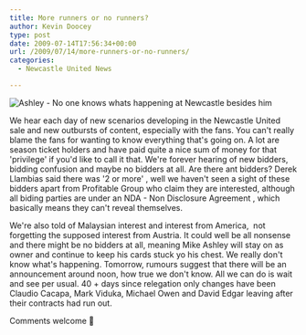 ```yaml
---
title: More runners or no runners?
author: Kevin Doocey
type: post
date: 2009-07-14T17:56:34+00:00
url: /2009/07/14/more-runners-or-no-runners/
categories:
  - Newcastle United News

---
```

![Ashley - No one knows whats happening at Newcastle besides him](https://static.guim.co.uk/sys-images/Football/Clubs/Club%20Home/2009/1/29/1233191670033/Soccer---Barclays-Premier-001.jpg)

We hear each day  of new scenarios developing in the Newcastle United sale and new outbursts of content, especially with the fans. You can't really blame the fans for wanting to know everything that's going on. A lot are season ticket holders and have paid quite a nice sum of money for that 'privilege' if you'd like to call it that. We're forever hearing of new bidders, bidding confusion and maybe no bidders at all. Are there ant bidders? Derek Llambias said there was '2 or more' , well we haven't seen a sight of these bidders apart from Profitable Group who claim they are interested, although all biding parties are under an NDA - Non Disclosure Agreement , which basically means they can't reveal themselves.

We're also told of Malaysian interest and interest from America,  not forgetting the supposed interest from Austria. It could well be all nonsense and there might be no bidders at all, meaning Mike Ashley will stay on as owner and continue to keep his cards stuck yo his chest. We really don't know what's happening. Tomorrow, rumours suggest that there will be an announcement around noon, how true we don't know. All we can do is wait and see per usual. 40 + days since relegation only changes have been Claudio Cacapa, Mark Viduka, Michael Owen and David Edgar leaving after their contracts had run out.

Comments welcome 🙂

